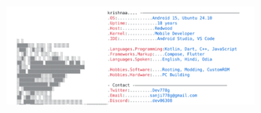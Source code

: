 <a href="https://github.com/dev778g-me">
  <picture>
    <source media="(prefers-color-scheme: dark)" srcset="https://github.com/dev778g-me/dev778g-me/blob/149ab4aaa35e32bcf4d1a30c233dec0ebced8c15/dark_mode.svg">
    <img alt="GitHub Profile README" src="https://github.com/dev778g-me/dev778g-me/blob/fa4c0fc4a2d89877fe4d7cd7d0cfa605e32ea1ba/light_mode.svg">
  </picture>
</a>
